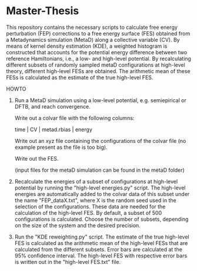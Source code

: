 # Master-Thesis
This repository contains the necessary scripts to calculate free energy perturbation (FEP) corrections to a free energy surface (FES) obtained from a Metadynamics simulation (MetaD) along a collective variable (CV). By means of kernel density estimation (KDE), a weighted histogram is constructed that accounts for the potential energy difference between two reference Hamiltonians, i.e., a low- and high-level potential. By recalculating different subsets of randomly sampled metaD configurations at high-level theory, different high-level FESs are obtained. The arithmetic mean of these FESs is calculated as the estimate of the true high-level FES. 

HOWTO

1) Run a MetaD simulation using a low-level potential, e.g. semiepirical or DFTB, and reach convergence.
 
   Write out a colvar file with the following columns:

   time | CV | metad.rbias | energy    
   
   Write out an xyz file containing the configurations of the colvar file (no example present as the file is too big).
   
   Write out the FES. 
   
   (input files for the metaD simulation can be found in the metaD folder)
   
2) Recalculate the energies of a subset of configurations at high-level potential by running the "high-level energies.py" script. The high-level energies are                automatically added to the colvar data of this subset under the name "FEP_dataX.txt", where X is the random seed used in the selection of the configurations. These      data are needed for the calculation of the high-level FES. By default, a subset of 500 configurations is calculated. Choose the number of subsets, depending on the      size of the system and the desired precision.          
   
3) Run the "KDE reweighting.py" script. The estimate of the true high-level FES is calculated as the arithmetic mean of the high-level FESs that are calculated from the    different subsets. Error bars are calculated at the 95% confidence interval. The high-level FES with respective error bars is written out in the "high-level FES.txt"    file.



